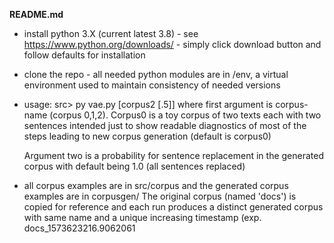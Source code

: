 __README.md__

* install python 3.X (current latest 3.8) - see 
  https://www.python.org/downloads/ - simply click download button and follow 
  defaults for installation

* clone the repo - all needed python modules are in /env, a virtual environment
  used to maintain consistency of needed versions

* usage:  src> py vae.py [corpus2 [.5]]
  where first argument is corpus-name (corpus 0,1,2). Corpus0 is a toy corpus
  of two texts each with two sentences intended just to show readable
  diagnostics of most of the steps leading to new corpus generation
  (default is corpus0)

  Argument two is a probability for sentence replacement in the generated corpus
  with default being 1.0 (all sentences replaced)

* all corpus examples are in src/corpus and the generated corpus examples are in
  corpusgen/<corpusK>  The original corpus (named 'docs') is copied for 
  reference and each run produces a distinct generated corpus with same name
  and a unique increasing timestamp (exp. docs_1573623216.9062061
